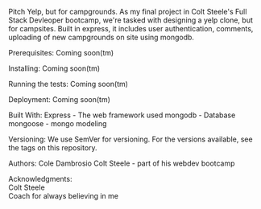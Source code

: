 Pitch
Yelp, but for campgrounds.
As my final project in Colt Steele's Full Stack Devleoper bootcamp, we're tasked with designing a yelp clone, 
but for campsites. Built in express, it includes user authentication, comments, uploading of new campgrounds on site using mongodb.

Prerequisites:
Coming soon(tm)

Installing:
Coming soon(tm)

Running the tests:
Coming soon(tm)

Deployment:
Coming soon(tm)

Built With:
Express - The web framework used
mongodb - Database
mongoose - mongo modeling

Versioning:
We use SemVer for versioning. For the versions available, see the tags on this repository.

Authors:
Cole Dambrosio
Colt Steele - part of his webdev bootcamp

Acknowledgments:
<br>Colt Steele
<br>Coach for always believing in me
